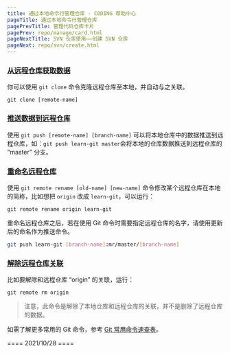 ```yaml
---
title: 通过本地命令行管理仓库 - CODING 帮助中心
pageTitle: 通过本地命令行管理仓库
pagePrevTitle: 管理代码仓库卡片
pagePrev: repo/manage/card.html
pageNextTitle: SVN 仓库使用——创建 SVN 仓库
pageNext: repo/svn/create.html
---
```


### [从远程仓库获取数据](#obtain-data)

你可以使用 `git clone` 命令克隆远程仓库至本地，并自动与之关联。

```shell
git clone [remote-name]
```

### [推送数据到远程仓库](#push)

使用 `git push [remote-name] [branch-name]` 可以将本地仓库中的数据推送到远程仓库，如：`git push learn-git master`会将本地的仓库数据推送到远程仓库的 “master” 分支。

### [重命名远程仓库](#rename)

使用 `git remote rename [old-name] [new-name]` 命令修改某个远程仓库在本地的简称，比如想把 `origin` 改成 `learn-git`，可以运行：

```shell
git remote rename origin learn-git 
```

重命名远程仓库之后，若在使用 Git 命令时需要指定远程仓库的名字，请使用更新后的命名作为推送命令。

```bash
git push learn-git [branch-name]:mr/master/[branch-name]
```

### [解除远程仓库关联](#unlink)

比如要解除和远程仓库 “origin” 的关联，运行：

```shell
git remote rm origin
```

> 注意，此命令是解除了本地仓库和远程仓库的关联，并不是删除了远程仓库的数据。

如需了解更多常用的 Git 命令，参考 [Git 常用命令速查表](/docs/repo/git/commands.html)。



==== 2021/10/28 ====
